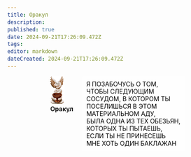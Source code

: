 ```yaml
---
title: Оракул
description: 
published: true
date: 2024-09-21T17:26:09.472Z
tags: 
editor: markdown
dateCreated: 2024-09-21T17:26:09.472Z
---
```


<div style="display: flex; justify-content: center;">
  <div>
    <img class="img1" src="/guides/the_oracle.png" alt="The Oracle">
    <center><b>Оракул</b></center> 
  </div>
  <div style="margin-left: 20px;">
    <div style="background-color: rgba(255, 255, 255, 0.8); padding: 10px; border-radius: 5px; color: black;">
      Я ПОЗАБОЧУСЬ О ТОМ, <br>ЧТОБЫ СЛЕДУЮЩИМ<br> СОСУДОМ, В КОТОРОМ ТЫ <br>ПОСЕЛИШЬСЯ В ЭТОМ <br>МАТЕРИАЛЬНОМ АДУ, <br>БЫЛА ОДНА ИЗ ТЕХ ОБЕЗЬЯН, <br>КОТОРЫХ ТЫ ПЫТАЕШЬ, <br>ЕСЛИ ТЫ НЕ ПРИНЕСЕШЬ <br>МНЕ ХОТЬ ОДИН БАКЛАЖАН
    </div>
  </div>
</div>

